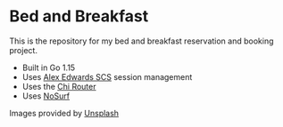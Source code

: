 # Bed and Breakfast

This is the repository for my bed and breakfast reservation and booking project.

- Built in Go 1.15
- Uses [Alex Edwards SCS](https://github.com/alexedwards/scs/v2) session management
- Uses the [Chi Router](https://github.com/go-chi/chi)
- Uses [NoSurf](https://github.com/justinas/nosur)

Images provided by [Unsplash](https://unsplash.com)